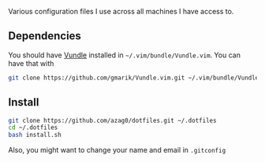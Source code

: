 Various configuration files I use across all machines I have access to.

## Dependencies

You should have [Vundle](https://github.com/gmarik/Vundle.vim) installed in 
`~/.vim/bundle/Vundle.vim`. You can have that with

```bash
git clone https://github.com/gmarik/Vundle.vim.git ~/.vim/bundle/Vundle.vim
```

## Install

```bash
git clone https://github.com/azag0/dotfiles.git ~/.dotfiles
cd ~/.dotfiles
bash install.sh
```

Also, you might want to change your name and email in `.gitconfig`
